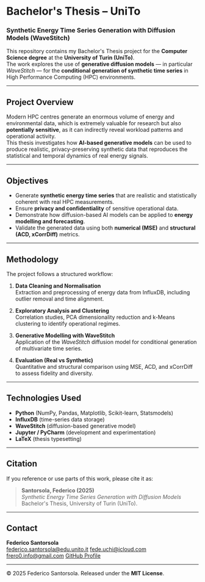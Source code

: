 # Bachelor's Thesis – UniTo 
### Synthetic Energy Time Series Generation with Diffusion Models (WaveStitch)

This repository contains my Bachelor's Thesis project for the **Computer Science degree** at the **University of Turin (UniTo)**.  
The work explores the use of **generative diffusion models** — in particular *WaveStitch* — for the **conditional generation of synthetic time series** in High Performance Computing (HPC) environments.

---

## Project Overview

Modern HPC centres generate an enormous volume of energy and environmental data, which is extremely valuable for research but also **potentially sensitive**, as it can indirectly reveal workload patterns and operational activity.  
This thesis investigates how **AI-based generative models** can be used to produce realistic, privacy-preserving synthetic data that reproduces the statistical and temporal dynamics of real energy signals.

---

## Objectives

- Generate **synthetic energy time series** that are realistic and statistically coherent with real HPC measurements.  
- Ensure **privacy and confidentiality** of sensitive operational data.  
- Demonstrate how diffusion-based AI models can be applied to **energy modelling and forecasting**.  
- Validate the generated data using both **numerical (MSE)** and **structural (ACD, xCorrDiff)** metrics.

---

## Methodology

The project follows a structured workflow:

1. **Data Cleaning and Normalisation**  
   Extraction and preprocessing of energy data from InfluxDB, including outlier removal and time alignment.

2. **Exploratory Analysis and Clustering**  
   Correlation studies, PCA dimensionality reduction and k-Means clustering to identify operational regimes.

3. **Generative Modelling with WaveStitch**  
   Application of the *WaveStitch* diffusion model for conditional generation of multivariate time series.

4. **Evaluation (Real vs Synthetic)**  
   Quantitative and structural comparison using MSE, ACD, and xCorrDiff to assess fidelity and diversity.

---

## Technologies Used

- **Python** (NumPy, Pandas, Matplotlib, Scikit-learn, Statsmodels)
- **InfluxDB** (time-series data storage)
- **WaveStitch** (diffusion-based generative model)
- **Jupyter / PyCharm** (development and experimentation)
- **LaTeX** (thesis typesetting)

---

## Citation

If you reference or use parts of this work, please cite it as:

> **Santorsola, Federico (2025)**  
> *Synthetic Energy Time Series Generation with Diffusion Models*  
> Bachelor's Thesis, University of Turin (UniTo).

---

## Contact

**Federico Santorsola**  
[federico.santorsola@edu.unito.it](mailto:federico.santorsola@edu.unito.it) 
[fede.uchi@icloud.com](mailto:fede.uchi@icloud.com)
[frero0.info@gmail.com](mailto:frero0.info@gmail.com)
[GitHub Profile](https://github.com/Frero0)

---

© 2025 Federico Santorsola. Released under the **MIT License**.
